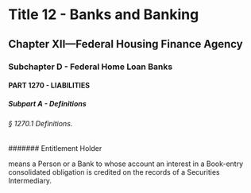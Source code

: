 
# Title 12 - Banks and Banking
## Chapter XII—Federal Housing Finance Agency
### Subchapter D - Federal Home Loan Banks
#### PART 1270 - LIABILITIES
##### Subpart A - Definitions
###### § 1270.1 Definitions.
####### Entitlement Holder

means a Person or a Bank to whose account an interest in a Book-entry consolidated obligation is credited on the records of a Securities Intermediary.
